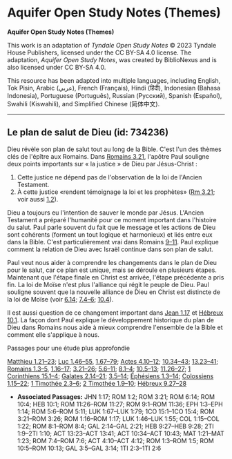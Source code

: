 # Aquifer Open Study Notes (Themes)

**Aquifer Open Study Notes (Themes)**

This work is an adaptation of *Tyndale Open Study Notes* © 2023 Tyndale House Publishers, licensed under the CC BY\-SA 4\.0 license. The adaptation, *Aquifer Open Study Notes*, was created by BiblioNexus and is also licensed under CC BY\-SA 4\.0\.

This resource has been adapted into multiple languages, including English, Tok Pisin, Arabic (عربي), French (Français), Hindi (हिंदी), Indonesian (Bahasa Indonesia), Portuguese (Português), Russian (Русский), Spanish (Español), Swahili (Kiswahili), and Simplified Chinese (简体中文).



--------------------------------

## Le plan de salut de Dieu (id: 734236)

Dieu révèle son plan de salut tout au long de la Bible. C'est l'un des thèmes clés de l'épître aux Romains. Dans [Romains 3\.21](https://ref.ly/Rom3:21), l'apôtre Paul souligne deux points importants sur « la justice » de Dieu par Jésus\-Christ :

1. Cette justice ne dépend pas de l'observation de la loi de l'Ancien Testament.
2. À cette justice «rendent témoignage la loi et les prophètes» ([Rm 3\.21](https://ref.ly/Rom3:21); voir aussi [1\.2](https://ref.ly/Rom1:2)).

Dieu a toujours eu l'intention de sauver le monde par Jésus. L'Ancien Testament a préparé l'humanité pour ce moment important dans l'histoire du salut. Paul parle souvent du fait que le message et les actions de Dieu sont cohérents (forment un tout logique et harmonieux) et liés entre eux dans la Bible. C'est particulièrement vrai dans Romains [9–11](https://ref.ly/Rom9:1-Rom11:36). Paul explique comment la relation de Dieu avec Israël continue dans son plan de salut.

Paul veut nous aider à comprendre les changements dans le plan de Dieu pour le salut, car ce plan est unique, mais se déroule en plusieurs étapes. Maintenant que l'étape finale en Christ est arrivée, l'étape précédente a pris fin. La loi de Moïse n'est plus l'alliance qui régit le peuple de Dieu. Paul souligne souvent que la nouvelle alliance de Dieu en Christ est distincte de la loi de Moïse (voir [6\.14](https://ref.ly/Rom6:14); [7\.4–6](https://ref.ly/Rom7:4-Rom7:6); [10\.4](https://ref.ly/Rom10:4)).

Il est aussi question de ce changement important dans [Jean 1\.17](https://ref.ly/John1:17) et [Hébreux 10\.1](https://ref.ly/Heb10:1). La façon dont Paul explique le développement historique du plan de Dieu dans Romains nous aide à mieux comprendre l'ensemble de la Bible et comment elle s'applique à nous.

Passages pour une étude plus approfondie

[Matthieu 1\.21–23](https://ref.ly/Matt1:21-Matt1:23); [Luc 1\.46–55](https://ref.ly/Luke1:46-Luke1:55), [1\.67–79](https://ref.ly/Luke1:67-Luke1:79); [Actes 4\.10–12](https://ref.ly/Acts4:10-Acts4:12); [10\.34–43](https://ref.ly/Acts10:34-Acts10:43); [13\.23–41](https://ref.ly/Acts13:23-Acts13:41); [Romains 1\.3–5](https://ref.ly/Rom1:3-Rom1:5), [1\.16–17](https://ref.ly/Rom1:16-Rom1:17); [3\.21–26](https://ref.ly/Rom3:21-Rom3:26); [5\.6–11](https://ref.ly/Rom5:6-Rom5:11); [8\.1–4](https://ref.ly/Rom8:1-Rom8:4); [10\.5–13](https://ref.ly/Rom10:5-Rom10:13); [11\.26–27](https://ref.ly/Rom11:26-Rom11:27); [1 Corinthiens 15\.1–4](https://ref.ly/1Cor15:1-1Cor15:4); [Galates 2\.14–21](https://ref.ly/Gal2:14-Gal2:21); [3\.5–14](https://ref.ly/Gal3:5-Gal3:14); [Éphésiens 1\.3–14](https://ref.ly/Eph1:3-Eph1:14); [Colossiens 1\.15–22](https://ref.ly/Col1:15-Col1:22); [1 Timothée 2\.3–6](https://ref.ly/1Tim2:3-1Tim2:6); [2 Timothée 1\.9–10](https://ref.ly/2Tim1:9-2Tim1:10); [Hébreux 9\.27–28](https://ref.ly/Heb9:27-Heb9:28)

* **Associated Passages:** JHN 1:17; ROM 1:2; ROM 3:21; ROM 6:14; ROM 10:4; HEB 10:1; ROM 11:26–ROM 11:27; ROM 9:1–ROM 11:36; EPH 1:3–EPH 1:14; ROM 5:6–ROM 5:11; LUK 1:67–LUK 1:79; 1CO 15:1–1CO 15:4; ROM 3:21–ROM 3:26; ROM 1:16–ROM 1:17; LUK 1:46–LUK 1:55; COL 1:15–COL 1:22; ROM 8:1–ROM 8:4; GAL 2:14–GAL 2:21; HEB 9:27–HEB 9:28; 2TI 1:9–2TI 1:10; ACT 13:23–ACT 13:41; ACT 10:34–ACT 10:43; MAT 1:21–MAT 1:23; ROM 7:4–ROM 7:6; ACT 4:10–ACT 4:12; ROM 1:3–ROM 1:5; ROM 10:5–ROM 10:13; GAL 3:5–GAL 3:14; 1TI 2:3–1TI 2:6

